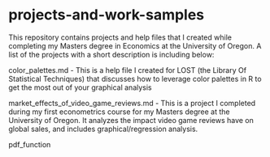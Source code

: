 # projects-and-work-samples

This repository contains projects and help files that I created while completing my Masters degree in Economics at the University of Oregon. A list of the projects with a short description is including below:

color_palettes.md 
    - This is a help file I created for LOST (the Library Of Statistical Techniques) that discusses how to leverage color palettes in R to get the most out of your graphical analysis

market_effects_of_video_game_reviews.md
    - This is a project I completed during my first econometrics course for my Masters degree at the University of Oregon. It analyzes the impact video game reviews have on global sales, and includes graphical/regression analysis.

pdf_function

